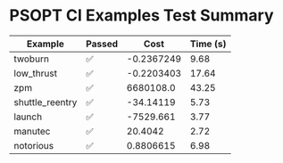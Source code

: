 # PSOPT CI Examples Test Summary

| Example | Passed | Cost | Time (s) |
|---|---|---|---|
| twoburn | ✅ | -0.2367249 | 9.68 |
| low_thrust | ✅ | -0.2203403 | 17.64 |
| zpm | ✅ | 6680108.0 | 43.25 |
| shuttle_reentry | ✅ | -34.14119 | 5.73 |
| launch | ✅ | -7529.661 | 3.77 |
| manutec | ✅ | 20.4042 | 2.72 |
| notorious | ✅ | 0.8806615 | 6.98 |